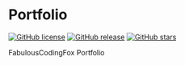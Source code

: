 # Portfolio

[![GitHub license](https://img.shields.io/github/license/FabulousCodingFox/FabulousCodingFox.github.io.svg)](https://github.com/FabulousCodingFox/FabulousCodingFox.github.io/blob/master/LICENSE)
[![GitHub release](https://img.shields.io/github/release/FabulousCodingFox/FabulousCodingFox.github.io.svg)](https://GitHub.com/FabulousCodingFox/FabulousCodingFox.github.io/releases/)
[![GitHub stars](https://img.shields.io/github/stars/FabulousCodingFox/FabulousCodingFox.github.io.svg)](https://GitHub.com/FabulousCodingFox/FabulousCodingFox.github.io/stargazers/)

FabulousCodingFox Portfolio

